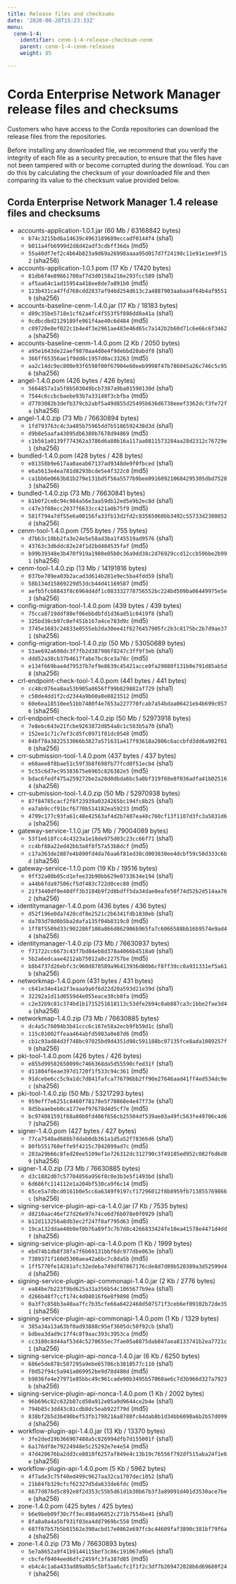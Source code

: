 ```yaml
---
title: Release files and checksums
date: '2020-08-28T15:23:33Z'
menu:
  cenm-1-4:
    identifier: cenm-1-4-release-checksum-cenm
    parent: cenm-1-4-cenm-releases
    weight: 85

---
```


# Corda Enterprise Network Manager release files and checksums

Customers who have access to the Corda repositories can download the release files from the repositories.

Before installing any downloaded file, we recommend that you verify the integrity of each file as a security precaution, to ensure that the files have not been tampered with or become corrupted during the download. You can do this by calculating the checksum of your downloaded file and then comparing its value to the checksum value provided below.

## Corda Enterprise Network Manager 1.4 release files and checksums


* accounts-application-1.0.1.jar (60 Mb / 63168842 bytes)
  * `b74c3215bd6a14639c4963189689eccadf0144f4` (sha1)
  * `b011a4fb6999d2d8d42adf3cdbff36da` (md5)
  * `55a40df7ef2c4b64b823a9d69a26998aaaa95d017d7f24198c11e91e1ee9f152` (sha256)
* accounts-application-1.0.1.pom (17 Kb / 17420 bytes)
  * `81db6f4e89661700af7d3d0158a216e293fcc589` (sha1)
  * `af5aa64c1ad15954a418ee8de7a891b0` (md5)
  * `123b431ca47fd768cdd2837af946d254d613c2a4887903aabaa4f64b4af95519` (sha256)
* accounts-baseline-cenm-1.4.0.jar (17 Kb / 18183 bytes)
  * `d89c35be5718e1cf62a4fc4f553f5f886dd8a41a` (sha1)
  * `9cdbcdbd2129189fe961f4ae40c6d484` (md5)
  * `c89720e8ef022c1b4e4f3e2961ae483e46d65c7a142b2b60d71c6e66c6f3462a` (sha256)
* accounts-baseline-cenm-1.4.0.pom (2 Kb / 2050 bytes)
  * `a95e1643de22aef9870aa4d0e4f9debbd20abdf8` (sha1)
  * `366ff65356ae1f9dd8c1957d0ac33263` (md5)
  * `aa2c14dc9ec800e93f6598f00f67904e60eeb9998f47b786045a26c746c5c956` (sha256)
* angel-1.4.0.pom (426 bytes / 426 bytes)
  * `5664857a1a5f8b503049bcb7387a9ba01590130d` (sha1)
  * `7544c6ccbcbaebe93b7a33148f3cbfba` (md5)
  * `d7703082b3defb379cb2abf5a49d855d25495b636d6738eeef3362dcf3fe72fa` (sha256)
* angel-1.4.0.zip (73 Mb / 76630894 bytes)
  * `1fd793763c4c3a405b75965dd7b5186592438d3d` (sha1)
  * `d9b8e5aafa43095db6380b7678d94869` (md5)
  * `c1b561a0139f774362a3786d6a80b16a117aa0811573284aa28d2312c76729e1` (sha256)
* bundled-1.4.0.pom (428 bytes / 428 bytes)
  * `e81358b9e617aa0aeab67137ad9348de9f0fbced` (sha1)
  * `e6a5613e4ea781d8293bcde5e4f322c0` (md5)
  * `ca1bb6e0663b81b279e131bd5f56a5577b9bee091609210684295305dbd75283` (sha256)
* bundled-1.4.0.zip (73 Mb / 76630841 bytes)
  * `b1b0f2ce0c94c984a56e3aa59db12ed5e9b2ec8d` (sha1)
  * `c47e3f08ecc2037f6633cc421a0b75f9` (md5)
  * `581f794a7df55e6a00156fa33fb13d2fd2c83565060bb3492c55733d2380852d` (sha256)
* cenm-tool-1.4.0.pom (755 bytes / 755 bytes)
  * `d7bb3c10bb2fa3e24e5e58ad3ba1f45519ad9576` (sha1)
  * `43763c3d6ddc82e24f1d2bd484535faf` (md5)
  * `b99b39348e3b470f919a1980e05b0c36a9dd38c2d76929ccd12ccb59bbe2b991` (sha256)
* cenm-tool-1.4.0.zip (13 Mb / 14191816 bytes)
  * `037be789ea03b2acad3d614b281e9ec5ba4fdd59` (sha1)
  * `58b134d15869229d53dcb44d41169587` (md5)
  * `aefb5fcb8843f8c6964d4df1c083332778756552bc224bd509ba06449975e5e3` (sha256)
* config-migration-tool-1.4.0.pom (439 bytes / 439 bytes)
  * `75cca8719ddf88ef06ebbdbfd1d36ad51c0419f8` (sha1)
  * `325bd38cb97c0ef451b167a4ce783d9c` (md5)
  * `3745e1683c24833e0555eb2da30ee41f6276457905fc2b3c8175bc2b7d9ae371` (sha256)
* config-migration-tool-1.4.0.zip (50 Mb / 53050689 bytes)
  * `53ae692a698dc3f7fb2d387986f8247c3ff9f3eb` (sha1)
  * `ddd52a38cb37b4617fabe7bc8ce3a78c` (md5)
  * `e134f669bae4d79537b7ef9e8639c45421acce0fa29880f131b0e791d85ab5d8` (sha256)
* crl-endpoint-check-tool-1.4.0.pom (441 bytes / 441 bytes)
  * `cc48c076ea8aa53b905a8656ff99b829882af729` (sha1)
  * `c50de4dd1f2cd2344a9b60a8e8823512` (md5)
  * `60e6ea18510ee51bb7480f4e7653a227770fcab7a54bdaa06421eb4b699c0576` (sha256)
* crl-endpoint-check-tool-1.4.0.zip (50 Mb / 52973918 bytes)
  * `7e8ebc643e21fcbe9263872d854a8c1c583b5a70` (sha1)
  * `152ee1c71c7ef3cd5fc0971f81dc0548` (md5)
  * `04bf78a3822533066b3827a571631a417f93618a2806c6accbfd3dd6a982f010` (sha256)
* crr-submission-tool-1.4.0.pom (437 bytes / 437 bytes)
  * `e60aee8f8bae51c59f3b8f698fb77fcd0f51ecb4` (sha1)
  * `5c55c6d7ec95383675e6965c826382e5` (md5)
  * `bdac6fedf475a259272be2a28d0dbda6bc5a0bf319f68e8f036adfa41b025164` (sha256)
* crr-submission-tool-1.4.0.zip (50 Mb / 52970938 bytes)
  * `87f84785cacf2f8f23939a0324265bc194fc8b25` (sha1)
  * `ea7ab9ccf91bcf6770b514182ea59233` (md5)
  * `4799c177c93fa61c48e42563af4d2b7407ea48c760cf13f1107d3fc3a5831d6a` (sha256)
* gateway-service-1.1.0.jar (75 Mb / 79004089 bytes)
  * `53f1e618fcc4c4323a1e18de975d03c23cc66f71` (sha1)
  * `cc4bf88a22ed42bb3a8f8f57a53b8dcf` (md5)
  * `c17a363de2887e4b890fd4da76aa6f81ed38cd003830ee4dcbf59c58d333c6bd` (sha256)
* gateway-service-1.1.0.pom (19 Kb / 19516 bytes)
  * `9ff32a00b05cd1efee33b90bb629e0733634e194` (sha1)
  * `a44b6fda97506cf5df483c722d0cec80` (md5)
  * `21f3440df0e40dff3b3184b9f2d8bdff5da34dae0eafe50f74d52b2d514aa762` (sha256)
* identitymanager-1.4.0.pom (436 bytes / 436 bytes)
  * `d52f196e0da7428cdf8e2521c2b6341fdb1830eb` (sha1)
  * `da703d70d0b5ba2dafa135f04b8319c0` (md5)
  * `1ff8f5509d33c902286f108a866d862906b965fa7c6066588bb16b9574e9ad44` (sha256)
* identitymanager-1.4.0.zip (73 Mb / 76630937 bytes)
  * `f71722cc6673c43f7bd84eb8d378a4066b4518a0` (sha1)
  * `5b2a6edcaae4212ab75012a8c22757be` (md5)
  * `b8b4737d26ebfc3c960d870589a96413936d80b6cf8ff39cc0a931331ef5a61b` (sha256)
* networkmap-1.4.0.pom (431 bytes / 431 bytes)
  * `c641e34e41e2f3eaaa9a6f6d22d20a593d21e39d` (sha1)
  * `32292a1d11d0559d4e055eace30cb8fa` (md5)
  * `c2e32b9c81c374bd1b1715251618113c53dfe2b94c0ab887ca3c1bbe2fae3d4a` (sha256)
* networkmap-1.4.0.zip (73 Mb / 76630885 bytes)
  * `dc4a5c76094b3b41ccc6c167e58a2ecb9fb59d1c` (sha1)
  * `115c01002ffeaa464abfd5983a0e87d6` (md5)
  * `cb1c93ad84d3f748bc97025bd9d4351d98c591188bc07135fce8ada1089257f9` (sha256)
* pki-tool-1.4.0.pom (426 bytes / 426 bytes)
  * `e855d99582650099c7466368da5d55590cfed31f` (sha1)
  * `d11804f6eae397d1720f1f533c94c361` (md5)
  * `91dcebe6cc5c9a1dc7d841fafca776796bb2ff90e27646aad41ff4ed534dc9ec` (sha256)
* pki-tool-1.4.0.zip (50 Mb / 53217293 bytes)
  * `959eff7e6251c8460f78178e5f70868e4e47f73e` (sha1)
  * `8d5baaebeb0ca177eef97678d4d5cf7e` (md5)
  * `bc974081591f68a80b0fd406f656cb25504df539ae03a49fc563fe49706c4d67` (sha256)
* signer-1.4.0.pom (427 bytes / 427 bytes)
  * `77ca7540ad688b7ddab0db361a1d5a52f78366d6` (sha1)
  * `80fb551760effe9f4215c7042099ad7c` (md5)
  * `283a29b66c8fed20ee5109ef1e726312dc312790c3f49185ed952c082f6d6d09` (sha256)
* signer-1.4.0.zip (73 Mb / 76630885 bytes)
  * `d3c1882d07c57704856a956f8c0e3b3e5f1493bd` (sha1)
  * `6d686fc114112e1a204bf530ca9f6c14` (md5)
  * `65ce5a7dbcd0161b0e5cc6a6349f9197cf17296012f8b8959fb713855769866c` (sha256)
* signing-service-plugin-api-ca-1.4.0.jar (7 Kb / 7535 bytes)
  * `d8210aac46ef27d26e97e74ce6d76b078e0f0929` (sha1)
  * `b12d113256a8db3ec2f247f8af795d63` (md5)
  * `19ca132ddae40b9ef0b76a89f3c7b7d8c4266833424fe10ea41578e4471d4ddf` (sha256)
* signing-service-plugin-api-ca-1.4.0.pom (1 Kb / 1999 bytes)
  * `ebd74b1db8f38fa7f6b69131bbf6dc977dbe063e` (sha1)
  * `7389371f160d5300aea42a6bc7c8da5b` (md5)
  * `1ff5770fe14281afc32edeba749df07867176cde8d7d89b520389a3d52599d4d` (sha256)
* signing-service-plugin-api-commonapi-1.4.0.jar (2 Kb / 2776 bytes)
  * `ea84be7b223f9bd625a31a356b54c1065677b9ea` (sha1)
  * `d266b48f7ccf174c4d04016f6e8f9898` (md5)
  * `0a3f7c858b3a40aa7fc7b35cfe66a6422468d507571f3ceb6ef09102b72de351` (sha256)
* signing-service-plugin-api-commonapi-1.4.0.pom (1 Kb / 1329 bytes)
  * `385a34a13a63bf0ad93888c95ef3605dc50f92cb` (sha1)
  * `bdbea3dad9c17f4c8f9aac393c3953ca` (md5)
  * `cc3180c8d44af53d4c5270655ec7fae05a8875dab847aea8133741b2ea7721c1` (sha256)
* signing-service-plugin-api-nonca-1.4.0.jar (6 Kb / 6250 bytes)
  * `686e5de878c507295a9ebe65706cb3010577c110` (sha1)
  * `f0d52f94c5a941a069952be9d78d480d` (md5)
  * `b9836fe4e27971e85bbc49c961cade90b3495b57060ae6c7d3b966d327a7923b` (sha256)
* signing-service-plugin-api-nonca-1.4.0.pom (1 Kb / 2002 bytes)
  * `96b696c82c632b87cd50a912e05a9d9644ce2b4e` (sha1)
  * `794b85c3dd43c81cdb8dc5eab922f79d` (md5)
  * `838bf2b5d3b490bef53fb1798216a8780fc64dab8b1d34bb6090a6b2b57d099d` (sha256)
* workflow-plugin-api-1.4.0.jar (13 Kb / 13370 bytes)
  * `3fe2ded19b366907488a5c826994dfb7d155001f` (sha1)
  * `6a176df8e79224948e5c25292e7e4e54` (md5)
  * `47d420676ba2dd3ce8810f6257af849e4c13b19c76556f792df515aba24f1e6e` (sha256)
* workflow-plugin-api-1.4.0.pom (5 Kb / 5962 bytes)
  * `4f7ade3c75f40ed499c9627aa32ca1707dec1052` (sha1)
  * `21b84fb329cfcf62327d5da633de6fdc` (md5)
  * `6677d876d5c892e8f2d353c55b5d61d1b30b67b3f3a89091d401d3530ace7bee` (sha256)
* zone-1.4.0.pom (425 bytes / 425 bytes)
  * `b6e9beb09f30c7f3ec498a96852c271b7554be41` (sha1)
  * `8fa8a0a4a5bf931f03ea4dd7969bc558` (md5)
  * `687f07b57b5b01562e390acbd17e0862e697fcbc44609faf3890c381bf79f6a4` (sha256)
* zone-1.4.0.zip (73 Mb / 76630893 bytes)
  * `5e7a8652a9f41b9144115bef3c86c191067a9be5` (sha1)
  * `cbcfef0404eed6dfc2459fc3fa387d85` (md5)
  * `eb4c4c1a6a433ad89a8b5c5bf3aa6cfc1f1f2c3df7b269472028b6d69680f24f` (sha256)
